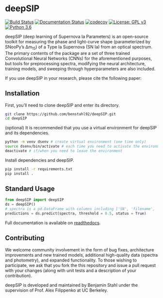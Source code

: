 # deepSIP

[![Build Status](https://travis-ci.org/benstahl92/deepSIP.svg?branch=master)](https://travis-ci.org/benstahl92/deepSIP) [![Documentation Status](https://readthedocs.org/projects/deepsip/badge/?version=latest)](https://deepsip.readthedocs.io/en/latest/?badge=latest)
 [![codecov](https://codecov.io/gh/benstahl92/deepSIP/branch/master/graph/badge.svg)](https://codecov.io/gh/benstahl92/deepSIP) [![License: GPL v3](https://img.shields.io/badge/License-GPLv3-blue.svg)](https://www.gnu.org/licenses/gpl-3.0) [![Python 3.6](https://img.shields.io/badge/python-3.6-blue.svg)](https://www.python.org/downloads/release/python-360/)

deepSIP (deep learning of Supernova Ia Parameters) is an open-source toolkit for measuring the phase and light-curve shape (parameterized by SNooPy’s &Delta;*m*<sub>15</sub>) of a Type Ia Supernova (SN Ia) from an optical spectrum. The primary contents of the package are a set of three trained Convolutional Neural Networks (CNNs) for the aforementioned purposes, but tools for preprocessing spectra, modifying the neural architecture, training models, and sweeping through hyperparameters are also included.

If you use deepSIP in your research, please cite the following paper:

## Installation

First, you’ll need to clone deepSIP and enter its directory.

```bash
git clone https://github.com/benstahl92/deepSIP.git
cd deepSIP
```

(optional) It is recommended that you use a virtual environment for deepSIP and its dependencies.

```bash
python -m venv dsenv # create virtual environment (one time only)
source dsenv/bin/activate # each time you need to activate the environment
deactivate # if/when you need to leave the environment
```

Install dependencies and deepSIP.

```bash
pip install -r requirements.txt
pip install .
```

## Standard Usage

```python
from deepSIP import deepSIP
ds = deepSIP()
# spectra is a pd.DataFrame with columns including ['SN', 'filename', 'z']
predictions = ds.predict(spectra, threshold = 0.5, status = True)
```

Full documentation is available on [readthedocs](https://deepSIP.readthedocs.io/en/latest/?badge=latest#).

## Contributing

We welcome community involvement in the form of bug fixes, architecture improvements and new trained models, additional high-quality data (spectra and photometry), and expanded functionality. To those wishing to participate, we ask that you fork the this repository and issue a pull request with your changes (along with unit tests and a description of your contribution).

deepSIP is developed and maintained by Benjamin Stahl under the supervision of Prof. Alex Filippenko at UC Berkeley.
